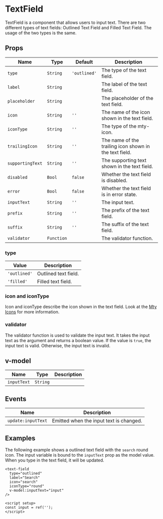 # TextField

TextField is a component that allows users to input text. There are two different types of text fields: Outlined Text Field and Filled Text Field. The usage of the two types is the same.

## Props

| Name             | Type       | Default      | Description                                            |
| ---------------- | ---------- | ------------ | ------------------------------------------------------ |
| `type`           | `String`   | `'outlined'` | The type of the text field.                            |
| `label`          | `String`   |              | The label of the text field.                           |
| `placeholder`    | `String`   |              | The placeholder of the text field.                     |
| `icon`           | `String`   | `''`         | The name of the icon shown in the text field.          |
| `iconType`       | `String`   | `''`         | The type of the mty-icon.                              |
| `trailingIcon`   | `String`   | `''`         | The name of the trailing icon shown in the text field. |
| `supportingText` | `String`   | `''`         | The supporting text shown in the text field.           |
| `disabled`       | `Bool`     | `false`      | Whether the text field is disabled.                    |
| `error`          | `Bool`     | `false`      | Whether the text field is in error state.              |
| `inputText`      | `String`   | `''`         | The input text.                                        |
| `prefix`         | `String`   | `''`         | The prefix of the text field.                          |
| `suffix`         | `String`   | `''`         | The suffix of the text field.                          |
| `validator`      | `Function` |              | The validator function.                                |

### type

| Value        | Description          |
| ------------ | -------------------- |
| `'outlined'` | Outlined text field. |
| `'filled'`   | Filled text field.   |

### icon and iconType

Icon and iconType describe the icon shown in the text field. Look at the [Mty Icons](./MtyIcons.md) for more information.

### validator

The validator function is used to validate the input text. It takes the input text as the argument and returns a boolean value. If the value is `true`, the input text is valid. Otherwise, the input text is invalid.

## v-model

| Name        | Type     | Description |
| ----------- | -------- | ----------- |
| `inputText` | `String` |             |

## Events

| Name               | Description                             |
| ------------------ | --------------------------------------- |
| `update:inputText` | Emitted when the input text is changed. |

## Examples

The following example shows a outlined text field with the `search` round icon. The input variable is bound to the `inputText` prop as the model value. When you type in the text field, it will be updated.

```vue
<text-field
  type="outlined"
  label="Search"
  icon="search"
  iconType="round"
  v-model:inputText="input"
/>

<script setup>
const input = ref('');
</script>
```
